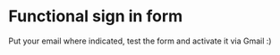# Functional sign in form
Put your email where indicated, test the form and activate it via Gmail :)
